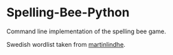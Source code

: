 # Spelling-Bee-Python
Command line implementation of the spelling bee game.

Swedish wordlist taken from [martinlindhe](https://github.com/martinlindhe/wordlist_swedish).
